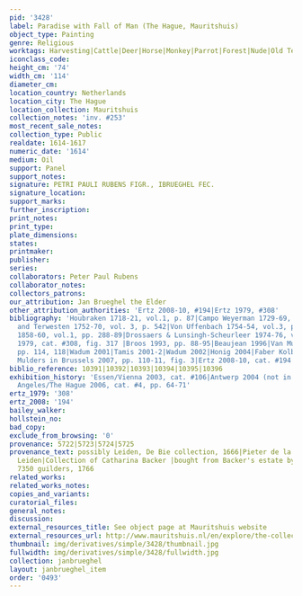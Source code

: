 ```yaml
---
pid: '3428'
label: Paradise with Fall of Man (The Hague, Mauritshuis)
object_type: Painting
genre: Religious
worktags: Harvesting|Cattle|Deer|Horse|Monkey|Parrot|Forest|Nude|Old Testament|Paradise
iconclass_code:
height_cm: '74'
width_cm: '114'
diameter_cm:
location_country: Netherlands
location_city: The Hague
location_collection: Mauritshuis
collection_notes: 'inv. #253'
most_recent_sale_notes:
collection_type: Public
realdate: 1614-1617
numeric_date: '1614'
medium: Oil
support: Panel
support_notes:
signature: PETRI PAULI RUBENS FIGR., IBRUEGHEL FEC.
signature_location:
support_marks:
further_inscription:
print_notes:
print_type:
plate_dimensions:
states:
printmaker:
publisher:
series:
collaborators: Peter Paul Rubens
collaborator_notes:
collectors_patrons:
our_attribution: Jan Brueghel the Elder
other_attribution_authorities: 'Ertz 2008-10, #194|Ertz 1979, #308'
bibliography: 'Houbraken 1718-21, vol.1, p. 87|Campo Weyerman 1729-69, vol.1, p. 348|Hoet
  and Terwesten 1752-70, vol. 3, p. 542|Von Uffenbach 1754-54, vol.3, p.421|Thoré-Bürger
  1858-60, vol.1, pp. 288-89|Drossaers & Lunsingh-Scheurleer 1974-76, vol.3, pp. 202-3|Ertz
  1979, cat. #308, fig. 317 |Broos 1993, pp. 88-95|Beaujean 1996|Van Mulders 2000,
  pp. 114, 118|Wadum 2001|Tamis 2001-2|Wadum 2002|Honig 2004|Faber Kolb 2005, 78-80|Van
  Mulders in Brussels 2007, pp. 110-11, fig. 3|Ertz 2008-10, cat. #194'
biblio_reference: 10391|10392|10393|10394|10395|10396
exhibition_history: 'Essen/Vienna 2003, cat. #106|Antwerp 2004 (not in catalogue)|Los
  Angeles/The Hague 2006, cat. #4, pp. 64-71'
ertz_1979: '308'
ertz_2008: '194'
bailey_walker:
hollstein_no:
bad_copy:
exclude_from_browsing: '0'
provenance: 5722|5723|5724|5725
provenance_text: possibly Leiden, De Bie collection, 1666|Pieter de la Court collection,
  Leiden|Collection of Catharina Backer |bought from Backer's estate by Willem V for
  7350 guilders, 1766
related_works:
related_works_notes:
copies_and_variants:
curatorial_files:
general_notes:
discussion:
external_resources_title: See object page at Mauritshuis website
external_resources_url: http://www.mauritshuis.nl/en/explore/the-collection/artworks/the-garden-of-eden-with-the-fall-of-man-253/
thumbnail: img/derivatives/simple/3428/thumbnail.jpg
fullwidth: img/derivatives/simple/3428/fullwidth.jpg
collection: janbrueghel
layout: janbrueghel_item
order: '0493'
---
```

